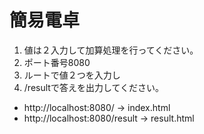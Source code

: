 # 簡易電卓

1. 値は２入力して加算処理を行ってください。
2. ポート番号8080
3. ルートで値２つを入力し
4. /resultで答えを出力してください。

- http://localhost:8080/ → index.html
- http://localhost:8080/result → result.html
